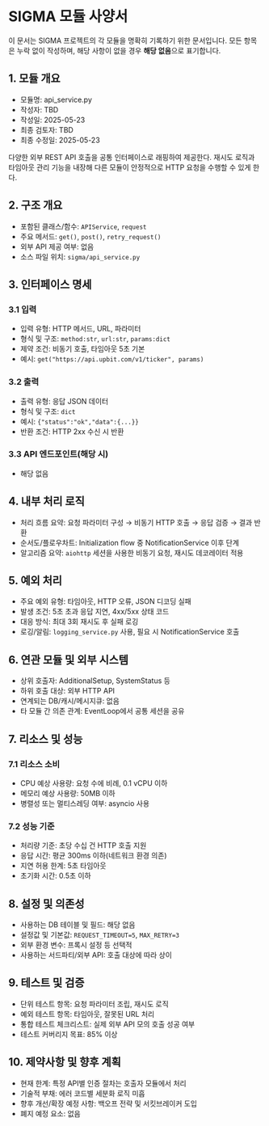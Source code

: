 # SIGMA 모듈 사양서

이 문서는 SIGMA 프로젝트의 각 모듈을 명확히 기록하기 위한 문서입니다. 모든 항목은 누락 없이 작성하며, 해당 사항이 없을 경우 **해당 없음**으로 표기합니다.

## 1. 모듈 개요
* 모듈명: api_service.py
* 작성자: TBD
* 작성일: 2025-05-23
* 최종 검토자: TBD
* 최종 수정일: 2025-05-23

다양한 외부 REST API 호출을 공통 인터페이스로 래핑하여 제공한다. 재시도 로직과
타임아웃 관리 기능을 내장해 다른 모듈이 안정적으로 HTTP 요청을 수행할 수 있게
한다.

## 2. 구조 개요
* 포함된 클래스/함수: `APIService`, `request`
* 주요 메서드: `get()`, `post()`, `retry_request()`
* 외부 API 제공 여부: 없음
* 소스 파일 위치: `sigma/api_service.py`

## 3. 인터페이스 명세
### 3.1 입력
* 입력 유형: HTTP 메서드, URL, 파라미터
* 형식 및 구조: `method:str`, `url:str`, `params:dict`
* 제약 조건: 비동기 호출, 타임아웃 5초 기본
* 예시: `get("https://api.upbit.com/v1/ticker", params)`

### 3.2 출력
* 출력 유형: 응답 JSON 데이터
* 형식 및 구조: `dict`
* 예시: `{"status":"ok","data":{...}}`
* 반환 조건: HTTP 2xx 수신 시 반환

### 3.3 API 엔드포인트(해당 시)
* 해당 없음

## 4. 내부 처리 로직
* 처리 흐름 요약: 요청 파라미터 구성 → 비동기 HTTP 호출 → 응답 검증 → 결과 반환
* 순서도/플로우차트: Initialization flow 중 NotificationService 이후 단계
* 알고리즘 요약: `aiohttp` 세션을 사용한 비동기 요청, 재시도 데코레이터 적용

## 5. 예외 처리
* 주요 예외 유형: 타임아웃, HTTP 오류, JSON 디코딩 실패
* 발생 조건: 5초 초과 응답 지연, 4xx/5xx 상태 코드
* 대응 방식: 최대 3회 재시도 후 실패 로깅
* 로깅/알림: `logging_service.py` 사용, 필요 시 NotificationService 호출

## 6. 연관 모듈 및 외부 시스템
* 상위 호출자: AdditionalSetup, SystemStatus 등
* 하위 호출 대상: 외부 HTTP API
* 연계되는 DB/캐시/메시지큐: 없음
* 타 모듈 간 의존 관계: EventLoop에서 공통 세션을 공유

## 7. 리소스 및 성능
### 7.1 리소스 소비
* CPU 예상 사용량: 요청 수에 비례, 0.1 vCPU 이하
* 메모리 예상 사용량: 50MB 이하
* 병렬성 또는 멀티스레딩 여부: asyncio 사용

### 7.2 성능 기준
* 처리량 기준: 초당 수십 건 HTTP 호출 지원
* 응답 시간: 평균 300ms 이하(네트워크 환경 의존)
* 지연 허용 한계: 5초 타임아웃
* 초기화 시간: 0.5초 이하

## 8. 설정 및 의존성
* 사용하는 DB 테이블 및 필드: 해당 없음
* 설정값 및 기본값: `REQUEST_TIMEOUT=5`, `MAX_RETRY=3`
* 외부 환경 변수: 프록시 설정 등 선택적
* 사용하는 서드파티/외부 API: 호출 대상에 따라 상이

## 9. 테스트 및 검증
* 단위 테스트 항목: 요청 파라미터 조립, 재시도 로직
* 예외 테스트 항목: 타임아웃, 잘못된 URL 처리
* 통합 테스트 체크리스트: 실제 외부 API 모의 호출 성공 여부
* 테스트 커버리지 목표: 85% 이상

## 10. 제약사항 및 향후 계획
* 현재 한계: 특정 API별 인증 절차는 호출자 모듈에서 처리
* 기술적 부채: 에러 코드별 세분화 로직 미흡
* 향후 개선/확장 예정 사항: 백오프 전략 및 서킷브레이커 도입
* 폐지 예정 요소: 없음
